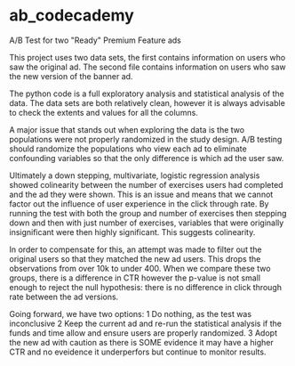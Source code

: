 # ab_codecademy
A/B Test for two "Ready" Premium Feature ads

This project uses two data sets, the first contains information on users who saw the original ad. The second file contains information on users who saw the new version of the banner ad.

The python code is a full exploratory analysis and statistical analysis of the data. The data sets are both relatively clean, however it is always advisable to check the extents and values for all the columns.

A major issue that stands out when exploring the data is the two populations were not properly randomized in the study design. A/B testing should randomize the populations who view each ad to eliminate confounding variables so that the only difference is which ad the user saw.

Ultimately a down stepping, multivariate, logistic regression analysis showed colinearity between the number of exercises users had completed and the ad they were shown. This is an issue and means that we cannot factor out the influence of user experience in the click through rate. By running the test with both the group and number of exercises then stepping down and then with just number of exercises, variables that were originally insignificant were then highly significant. This suggests colinearity.

In order to compensate for this, an attempt was made to filter out the original users so that they matched the new ad users. This drops the observations from over 10k to under 400. When we compare these two groups, there is a difference in CTR however the p-value is not small enough to reject the null hypothesis: there is no difference in click through rate between the ad versions.

Going forward, we have two options: 
1 Do nothing, as the test was inconclusive 
2 Keep the current ad and re-run the statistical analysis if the funds and time allow and ensure users are properly randomized.
3 Adopt the new ad with caution as there is SOME evidence it may have a higher CTR and no eveidence it underperfors but continue to monitor results.
